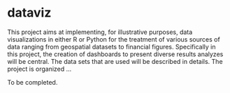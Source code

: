 # dataviz
This project aims at implementing, for illustrative purposes, data visualizations in either R or Python for the treatment of various sources of data ranging from geospatial datasets to financial figures. Specifically in this project, the creation of dashboards to present diverse results analyzes will be central. The data sets that are used will be described in details.
The project is organized ...

To be completed.
